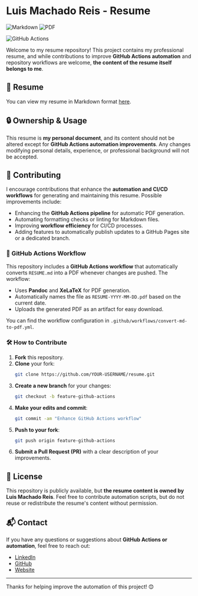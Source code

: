 # Luis Machado Reis - Resume

![Markdown](https://img.shields.io/badge/Markdown-%23000000.svg?style=for-the-badge&logo=markdown&logoColor=white)
![PDF](https://img.shields.io/badge/PDF-Generated-brightgreen?style=for-the-badge&logo=adobeacrobatreader&logoColor=red)

![GitHub Actions](https://github.com/luismr/resume/actions/workflows/convert-md-to-pdf.yml/badge.svg)

Welcome to my resume repository! This project contains my professional resume, and while contributions to improve **GitHub Actions automation** and repository workflows are welcome, **the content of the resume itself belongs to me**.

## 📄 Resume

You can view my resume in Markdown format [here](RESUME.md).

## 🔒 Ownership & Usage

This resume is **my personal document**, and its content should not be altered except for **GitHub Actions automation improvements**. Any changes modifying personal details, experience, or professional background will not be accepted.

## 🚀 Contributing

I encourage contributions that enhance the **automation and CI/CD workflows** for generating and maintaining this resume. Possible improvements include:
- Enhancing the **GitHub Actions pipeline** for automatic PDF generation.
- Automating formatting checks or linting for Markdown files.
- Improving **workflow efficiency** for CI/CD processes.
- Adding features to automatically publish updates to a GitHub Pages site or a dedicated branch.

### 📜 GitHub Actions Workflow

This repository includes a **GitHub Actions workflow** that automatically converts `RESUME.md` into a PDF whenever changes are pushed. The workflow:
- Uses **Pandoc** and **XeLaTeX** for PDF generation.
- Automatically names the file as `RESUME-YYYY-MM-DD.pdf` based on the current date.
- Uploads the generated PDF as an artifact for easy download.

You can find the workflow configuration in `.github/workflows/convert-md-to-pdf.yml`.

### 🛠 How to Contribute

1. **Fork** this repository.
2. **Clone** your fork:
   ```sh
   git clone https://github.com/YOUR-USERNAME/resume.git
   ```
3. **Create a new branch** for your changes:
   ```sh
   git checkout -b feature-github-actions
   ```
4. **Make your edits and commit**:
   ```sh
   git commit -am "Enhance GitHub Actions workflow"
   ```
5. **Push to your fork**:
   ```sh
   git push origin feature-github-actions
   ```
6. **Submit a Pull Request (PR)** with a clear description of your improvements.

## 📜 License

This repository is publicly available, but **the resume content is owned by Luis Machado Reis**. Feel free to contribute automation scripts, but do not reuse or redistribute the resume's content without permission.

## 📬 Contact

If you have any questions or suggestions about **GitHub Actions or automation**, feel free to reach out:
- [LinkedIn](https://linkedin.com/in/luismachadoreis)
- [GitHub](https://github.com/luismr)
- [Website](https://luismachadoreis.dev.br)

---
Thanks for helping improve the automation of this project! 😊

